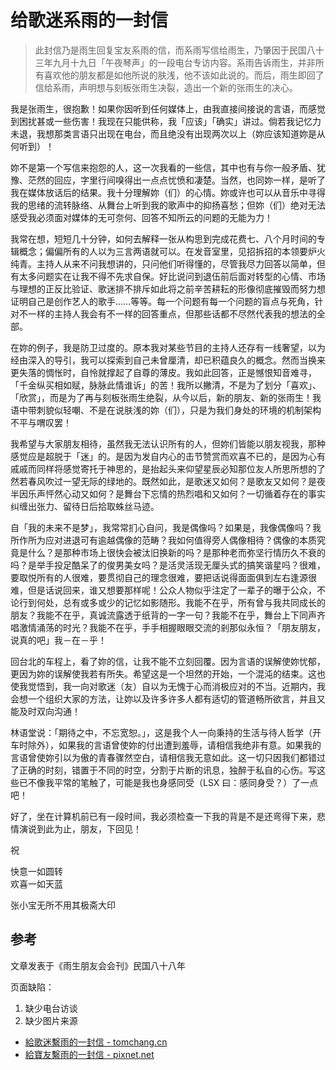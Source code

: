# 给歌迷系雨的一封信

> 此封信乃是雨生回复宝友系雨的信，而系雨写信给雨生，乃肇因于民国八十三年九月十九日「午夜琴声」的一段电台专访内容。系雨告诉雨生，并非所有喜欢他的朋友都是如他所说的肤浅，他不该如此说的。而后，雨生即回了信给系雨，声明想与刻板张雨生决裂，造出一个新的张雨生的决心。

我是张雨生，很抱歉！如果你因听到任何媒体上，由我直接间接说的言语，而感觉到困扰甚或一些伤害！我现在只能供称，我「应该」「确实」讲过。倘若我记忆力未退，我想那类言语只出现在电台，而且绝没有出现两次以上（妳应该知道妳是从何听到）！

妳不是第一个写信来抱怨的人，这一次我看的一些信，其中也有与你一般矛盾、犹豫、茫然的回应，字里行间嗅得出一点点忧愤和凄楚。当然，也同妳一样，是听了我在媒体放话后的结果。我十分理解妳（们）的心情。妳或许也可以从音乐中寻得我的思绪的流转脉络、从舞台上听到我的歌声中的抑扬喜愁；但妳（们）绝对无法感受我必须面对媒体的无可奈何、回答不知所云的问题的无能为力！

我常在想，短短几十分钟，如何去解释一张从构思到完成花费七、八个月时间的专辑概念；偏偏所有的人以为三言两语就可以。在发音室里，见招拆招的本领要炉火纯青。主持人从来不问我想讲的，只问他们听得懂的，尽管我尽力回答以简单，但有太多问题实在让我不得不先求自保。好比说问到退伍前后面对转型的心情、市场与理想的正反比验证、歌迷排不排斥如此将之前辛苦耕耘的形像彻底摧毁而努力想证明自己是创作艺人的歌手……等等。每一个问题有每一个问题的盲点与死角，针对不一样的主持人我会有不一样的回答重点，但那些话都不尽然代表我的想法的全部。

在妳的例子，我是防卫过度的。原本我对某些节目的主持人还存有一线奢望，以为经由深入的导引，我可以探索到自己未曾厘清，却已积蕴良久的概念。然而当换来更失落的惆怅时，自怜就撑起了自尊的薄皮。我如此回答，正是憾恨知音难寻，「千金纵买相如赋，脉脉此情谁诉」的苦！我所以撇清，不是为了划分「喜欢」、「欣赏」，而是为了再与刻板张雨生绝裂，从今以后，新的朋友、新的张雨生！我语中带刺貌似轻嘲、不是在说肤浅的妳（们），只是为我们身处的环境的机制架构不平与喟叹罢！

我希望与大家朋友相待，虽然我无法认识所有的人，但妳们皆能以朋友视我，那种感觉应是超脱于「迷」的。是因为发自内心的击节赞赏而欢喜不已的，是因为心有戚戚而同样将感觉寄托于神思的，是抬起头来仰望星辰必知那位友人所思所想的了然若春风吹过一望无际的绿地的。既然如此，是歌迷又如何？是歌友又如何？是夜半因乐声怦然心动又如何？是舞台下忘情的热烈唱和又如何？一切循着存在的事实纠缠出张力、留待日后拾取蛛丝马迹。

自「我的未来不是梦」，我常常扪心自问，我是偶像吗？如果是，我像偶像吗？我所作所为应对进退可有逾越偶像的范畴？我如何值得旁人偶像相待？偶像的本质究竟是什么？是那种市场上很快会被汰旧换新的吗？是那种老而弥坚行情历久不衰的吗？是举手投足酷呆了的俊男美女吗？是活灵活现无厘头式的搞笑谐星吗？很难，要取悦所有的人很难，要贯彻自己的理念很难，要把话说得面面俱到左右逢源很难，但是话说回来，谁又想要那样呢！公众人物似乎注定了一辈子的曝于公众，不论行到何处，总有或多或少的记忆如影随形。我能不在乎，所有曾与我共同成长的朋友？我能不在乎，真诚流露透于纸背的一字一句？我能不在乎，舞台上下同声齐唱激情涌荡的时光？我能不在乎，手手相握眼眼交流的剎那似永恒？「朋友朋友，说真的吧」我－在－乎！

回台北的车程上，看了妳的信，让我不能不立刻回覆。因为言语的误解使妳忧郁，更因为妳的误解使我若有所失。希望这是一个坦然的开始，一个混沌的结束。这也使我觉悟到，我一向对歌迷（友）自以为无愧于心而消极应对的不当。近期内，我会想一个组织大家的方法，让妳以及许多许多人都有适切的管道畅所欲言，并且又能及时双向沟通！

林语堂说：「期待之中，不忘宽恕。」，这是我个人一向秉持的生活与待人哲学（开车时除外），如果我的言语曾使妳的付出遭到羞辱，请相信我绝非有意。如果我的言语曾使妳引以为傲的青春骤然空白，请相信我无意如此。这一切只因我们都错过了正确的时刻，错置于不同的时空，分割于片断的讯息，独醉于私自的心伤。写这些已不像我平常的笔触了，可能是我也身感同受（LSX 曰：感同身受？）了一点吧！

好了，坐在计算机前已有一段时间，我必须检查一下我的背是不是还弯得下来，悲情演说到此为止，朋友，下回见！

祝

快意一如圆转<br>
欢喜一如天蓝

张小宝无所不用其极斋大印

## 参考

文章发表于《雨生朋友会会刊》民国八十八年

页面缺陷：

1. 缺少电台访谈
2. 缺少图片来源

-   [給歌迷繫雨的一封信 - tomchang.cn](https://www.tomchang.cn/archive/letter/70.html)
-   [給寶友繫雨的一封信 - pixnet.net](https://windlsx.pixnet.net/blog/post/810322)
